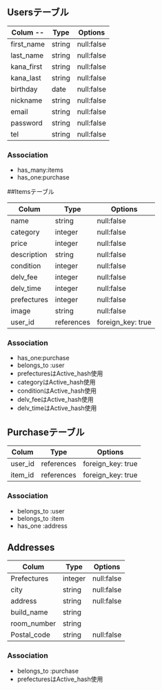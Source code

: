 ## Usersテーブル

| Colum   -- | Type       | Options     |  
| ---------- | ---------- | ----------- |  
| first_name | string     | null:false  |  
| last_name  | string     | null:false  |  
| kana_first | string     | null:false  |  
| kana_last  | string     | null:false  |  
| birthday   | date       | null:false  |  
| nickname   | string     | null:false  |  
| email      | string     | null:false  |  
| password   | string     | null:false  |  
| tel        | string     | null:false  |   

### Association
- has_many:items
- has_one:purchase

##Itemsテーブル

| Colum       | Type       | Options            |
| ----------- | ---------- | ------------------ |
| name        | string     | null:false         |
| category    | integer    | null:false         |
| price       | integer    | null:false         |
| description | string     | null:false         |
| condition   | integer     | null:false        |
| delv_fee    | integer    | null:false         |
| delv_time   | integer    | null:false         |
| prefectures | integer    | null:false         |
| image       | string     | null:false         |
| user_id     | references | foreign_key: true  |

### Association
- has_one:purchase
- belongs_to :user
- prefecturesはActive_hash使用
- categoryはActive_hash使用
- conditionはActive_hash使用
- delv_feeはActive_hash使用
- delv_timeはActive_hash使用
## Purchaseテーブル

| Colum       | Type       | Options            |
| ----------- | ---------- | ------------------ |
| user_id     | references | foreign_key: true  |
| item_id     | references | foreign_key: true  |

### Association
- belongs_to :user
- belongs_to :item
- has_one :address

## Addresses

| Colum       | Type     | Options     |
| ----------- | -------- | ----------- |
| Prefectures | integer  | null:false  |
| city        | string   | null:false  |
| address     | string   | null:false  |
| build_name  | string   |             |
| room_number | string   |             |
| Postal_code | string   | null:false  |

### Association
- belongs_to :purchase
- prefecturesはActive_hash使用